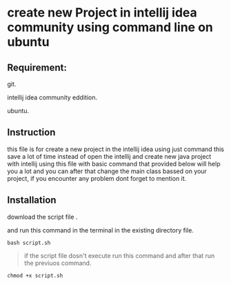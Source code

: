 # create new Project in intellij idea community using command line on ubuntu
## Requirement:
git.

intellij idea community eddition.

ubuntu.

## Instruction
this file is for create a new project in the intellij idea using just command this save a lot of time instead of open the intellij and create new java project with intellij using this file with basic command that provided below will help you a lot and you can after that change the main class bassed on your project,
if you encounter any problem dont forget to mention it. 
## Installation
download the script file .

and run this command in the terminal in the existing directory file.

```ubuntu
bash script.sh
```
> if the script file dosn't execute run this command and after that run the previuos command.

```ubuntu
chmod +x script.sh
```


